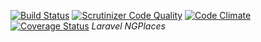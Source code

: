 [![Build Status](https://travis-ci.org/andela-iadeniyi/laravel-ngplaces.svg?branch=Test)](https://travis-ci.org/andela-iadeniyi/laravel-ngplaces)
[![Scrutinizer Code Quality](https://scrutinizer-ci.com/g/andela-iadeniyi/laravel-ngplaces/badges/quality-score.png?b=master)](https://scrutinizer-ci.com/g/andela-iadeniyi/laravel-ngplaces/?branch=master)
[![Code Climate](https://codeclimate.com/github/andela-iadeniyi/laravel-ngplaces/badges/gpa.svg)](https://codeclimate.com/github/andela-iadeniyi/laravel-ngplaces)
[![Coverage Status](https://coveralls.io/repos/github/andela-iadeniyi/laravel-ngplaces/badge.svg?branch=Test)](https://coveralls.io/github/andela-iadeniyi/laravel-ngplaces?branch=Test)
*Laravel NGPlaces*
